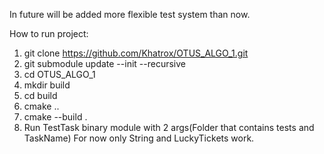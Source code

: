 In future will be added more flexible test system than now.

How to run project:
1. git clone https://github.com/Khatrox/OTUS_ALGO_1.git
2. git submodule update --init --recursive
2. cd OTUS_ALGO_1
3. mkdir build
4. cd build
5. cmake ..
6. cmake --build .
7.  Run TestTask binary module with 2 args(Folder that contains tests and TaskName)
For now only String and LuckyTickets work.